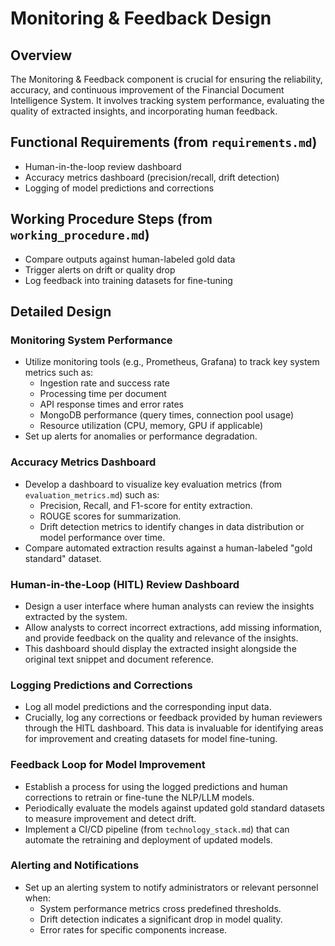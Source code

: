 # Monitoring & Feedback Design

## Overview

The Monitoring & Feedback component is crucial for ensuring the reliability, accuracy, and continuous improvement of the Financial Document Intelligence System. It involves tracking system performance, evaluating the quality of extracted insights, and incorporating human feedback.

## Functional Requirements (from `requirements.md`)

*   Human-in-the-loop review dashboard
*   Accuracy metrics dashboard (precision/recall, drift detection)
*   Logging of model predictions and corrections

## Working Procedure Steps (from `working_procedure.md`)

*   Compare outputs against human-labeled gold data
*   Trigger alerts on drift or quality drop
*   Log feedback into training datasets for fine-tuning

## Detailed Design

### Monitoring System Performance

*   Utilize monitoring tools (e.g., Prometheus, Grafana) to track key system metrics such as:
    *   Ingestion rate and success rate
    *   Processing time per document
    *   API response times and error rates
    *   MongoDB performance (query times, connection pool usage)
    *   Resource utilization (CPU, memory, GPU if applicable)
*   Set up alerts for anomalies or performance degradation.

### Accuracy Metrics Dashboard

*   Develop a dashboard to visualize key evaluation metrics (from `evaluation_metrics.md`) such as:
    *   Precision, Recall, and F1-score for entity extraction.
    *   ROUGE scores for summarization.
    *   Drift detection metrics to identify changes in data distribution or model performance over time.
*   Compare automated extraction results against a human-labeled "gold standard" dataset.

### Human-in-the-Loop (HITL) Review Dashboard

*   Design a user interface where human analysts can review the insights extracted by the system.
*   Allow analysts to correct incorrect extractions, add missing information, and provide feedback on the quality and relevance of the insights.
*   This dashboard should display the extracted insight alongside the original text snippet and document reference.

### Logging Predictions and Corrections

*   Log all model predictions and the corresponding input data.
*   Crucially, log any corrections or feedback provided by human reviewers through the HITL dashboard. This data is invaluable for identifying areas for improvement and creating datasets for model fine-tuning.

### Feedback Loop for Model Improvement

*   Establish a process for using the logged predictions and human corrections to retrain or fine-tune the NLP/LLM models.
*   Periodically evaluate the models against updated gold standard datasets to measure improvement and detect drift.
*   Implement a CI/CD pipeline (from `technology_stack.md`) that can automate the retraining and deployment of updated models.

### Alerting and Notifications

*   Set up an alerting system to notify administrators or relevant personnel when:
    *   System performance metrics cross predefined thresholds.
    *   Drift detection indicates a significant drop in model quality.
    *   Error rates for specific components increase.